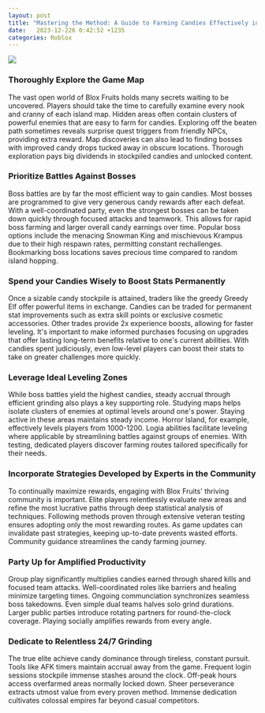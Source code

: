 ```yaml
---
layout: post
title: "Mastering the Method: A Guide to Farming Candies Effectively in Blox Fruits"
date:   2023-12-226 0:42:52 +1235
categories: Roblox
---
```

![](https://gamelevate.com/wp-content/uploads/2023/12/How-to-get-Candy-in-Blox-Fruits-and-why-you-need-to-hurry-up-1.jpg)

### Thoroughly Explore the Game Map

The vast open world of Blox Fruits holds many secrets waiting to be uncovered. Players should take the time to carefully examine every nook and cranny of each island map. Hidden areas often contain clusters of powerful enemies that are easy to farm for candies. Exploring off the beaten path sometimes reveals surprise quest triggers from friendly NPCs, providing extra reward. Map discoveries can also lead to finding bosses with improved candy drops tucked away in obscure locations. Thorough exploration pays big dividends in stockpiled candies and unlocked content.

### Prioritize Battles Against Bosses

Boss battles are by far the most efficient way to gain candies. Most bosses are programmed to give very generous candy rewards after each defeat. With a well-coordinated party, even the strongest bosses can be taken down quickly through focused attacks and teamwork. This allows for rapid boss farming and larger overall candy earnings over time. Popular boss options include the menacing Snowman King and mischievous Krampus due to their high respawn rates, permitting constant rechallenges. Bookmarking boss locations saves precious time compared to random island hopping.

### Spend your Candies Wisely to Boost Stats Permanently

Once a sizable candy stockpile is attained, traders like the greedy Greedy Elf offer powerful items in exchange. Candies can be traded for permanent stat improvements such as extra skill points or exclusive cosmetic accessories. Other trades provide 2x experience boosts, allowing for faster leveling. It's important to make informed purchases focusing on upgrades that offer lasting long-term benefits relative to one's current abilities. With candies spent judiciously, even low-level players can boost their stats to take on greater challenges more quickly.

### Leverage Ideal Leveling Zones

While boss battles yield the highest candies, steady accrual through efficient grinding also plays a key supporting role. Studying maps helps isolate clusters of enemies at optimal levels around one's power. Staying active in these areas maintains steady income. Horror Island, for example, effectively levels players from 1000-1200. Logia abilities facilitate leveling where applicable by streamlining battles against groups of enemies. With testing, dedicated players discover farming routes tailored specifically for their needs.

### Incorporate Strategies Developed by Experts in the Community

To continually maximize rewards, engaging with Blox Fruits' thriving community is important. Elite players relentlessly evaluate new areas and refine the most lucrative paths through deep statistical analysis of techniques. Following methods proven through extensive veteran testing ensures adopting only the most rewarding routes. As game updates can invalidate past strategies, keeping up-to-date prevents wasted efforts. Community guidance streamlines the candy farming journey.

### Party Up for Amplified Productivity

Group play significantly multiplies candies earned through shared kills and focused team attacks. Well-coordinated roles like barriers and healing minimize targeting times. Ongoing communciation synchronizes seamless boss takedowns. Even simple dual teams halves solo grind durations. Larger public parties introduce rotating partners for round-the-clock coverage. Playing socially amplifies rewards from every angle.

### Dedicate to Relentless 24/7 Grinding

The true elite achieve candy dominance through tireless, constant pursuit. Tools like AFK timers maintain accrual away from the game. Frequent login sessions stockpile immense stashes around the clock. Off-peak hours access overfarmed areas normally locked down. Sheer perseverance extracts utmost value from every proven method. Immense dedication cultivates colossal empires far beyond casual competitors.
